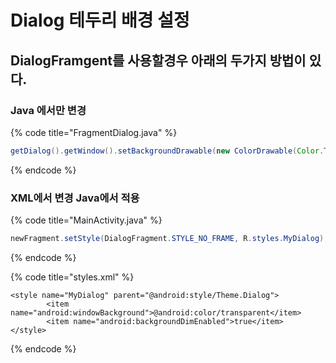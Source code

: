 # Dialog 테두리 배경 설정

## DialogFramgent를 사용할경우 아래의 두가지 방법이 있다.

### Java 에서만 변경

{% code title="FragmentDialog.java" %}
```java
getDialog().getWindow().setBackgroundDrawable(new ColorDrawable(Color.TRANSPARENT));
```
{% endcode %}

### XML에서 변경 Java에서 적용

{% code title="MainActivity.java" %}
```java
newFragment.setStyle(DialogFragment.STYLE_NO_FRAME, R.styles.MyDialog);
```
{% endcode %}

{% code title="styles.xml" %}
```markup
<style name="MyDialog" parent="@android:style/Theme.Dialog">
        <item name="android:windowBackground">@android:color/transparent</item>
        <item name="android:backgroundDimEnabled">true</item>
</style>
```
{% endcode %}

